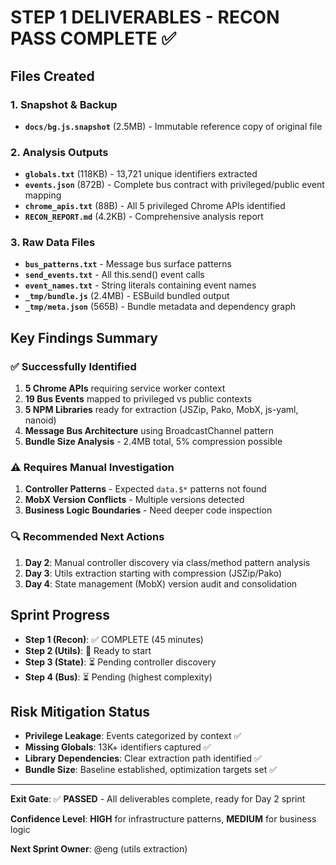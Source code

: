 # STEP 1 DELIVERABLES - RECON PASS COMPLETE ✅

## Files Created

### 1. Snapshot & Backup
- **`docs/bg.js.snapshot`** (2.5MB) - Immutable reference copy of original file

### 2. Analysis Outputs
- **`globals.txt`** (118KB) - 13,721 unique identifiers extracted
- **`events.json`** (872B) - Complete bus contract with privileged/public event mapping
- **`chrome_apis.txt`** (88B) - All 5 privileged Chrome APIs identified
- **`RECON_REPORT.md`** (4.2KB) - Comprehensive analysis report

### 3. Raw Data Files
- **`bus_patterns.txt`** - Message bus surface patterns
- **`send_events.txt`** - All this.send() event calls
- **`event_names.txt`** - String literals containing event names
- **`_tmp/bundle.js`** (2.4MB) - ESBuild bundled output
- **`_tmp/meta.json`** (565B) - Bundle metadata and dependency graph

## Key Findings Summary

### ✅ Successfully Identified
1. **5 Chrome APIs** requiring service worker context
2. **19 Bus Events** mapped to privileged vs public contexts  
3. **5 NPM Libraries** ready for extraction (JSZip, Pako, MobX, js-yaml, nanoid)
4. **Message Bus Architecture** using BroadcastChannel pattern
5. **Bundle Size Analysis** - 2.4MB total, 5% compression possible

### ⚠️ Requires Manual Investigation
1. **Controller Patterns** - Expected `data.$*` patterns not found
2. **MobX Version Conflicts** - Multiple versions detected
3. **Business Logic Boundaries** - Need deeper code inspection

### 🔍 Recommended Next Actions
1. **Day 2**: Manual controller discovery via class/method pattern analysis
2. **Day 3**: Utils extraction starting with compression (JSZip/Pako)
3. **Day 4**: State management (MobX) version audit and consolidation

## Sprint Progress

- **Step 1 (Recon)**: ✅ COMPLETE (45 minutes)
- **Step 2 (Utils)**: 🔄 Ready to start
- **Step 3 (State)**: ⏳ Pending controller discovery
- **Step 4 (Bus)**: ⏳ Pending (highest complexity)

## Risk Mitigation Status

- **Privilege Leakage**: Events categorized by context ✅
- **Missing Globals**: 13K+ identifiers captured ✅  
- **Library Dependencies**: Clear extraction path identified ✅
- **Bundle Size**: Baseline established, optimization targets set ✅

---

**Exit Gate**: ✅ **PASSED** - All deliverables complete, ready for Day 2 sprint

**Confidence Level**: **HIGH** for infrastructure patterns, **MEDIUM** for business logic

**Next Sprint Owner**: @eng (utils extraction)